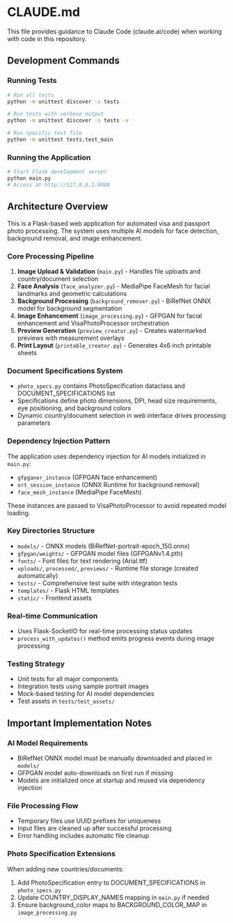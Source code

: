 # CLAUDE.md

This file provides guidance to Claude Code (claude.ai/code) when working with code in this repository.

## Development Commands

### Running Tests
```bash
# Run all tests
python -m unittest discover -s tests

# Run tests with verbose output
python -m unittest discover -s tests -v

# Run specific test file
python -m unittest tests.test_main
```

### Running the Application
```bash
# Start Flask development server
python main.py
# Access at http://127.0.0.1:8000
```

## Architecture Overview

This is a Flask-based web application for automated visa and passport photo processing. The system uses multiple AI models for face detection, background removal, and image enhancement.

### Core Processing Pipeline
1. **Image Upload & Validation** (`main.py`) - Handles file uploads and country/document selection
2. **Face Analysis** (`face_analyzer.py`) - MediaPipe FaceMesh for facial landmarks and geometric calculations
3. **Background Processing** (`background_remover.py`) - BiRefNet ONNX model for background segmentation
4. **Image Enhancement** (`image_processing.py`) - GFPGAN for facial enhancement and VisaPhotoProcessor orchestration
5. **Preview Generation** (`preview_creator.py`) - Creates watermarked previews with measurement overlays
6. **Print Layout** (`printable_creator.py`) - Generates 4x6 inch printable sheets

### Document Specifications System
- `photo_specs.py` contains PhotoSpecification dataclass and DOCUMENT_SPECIFICATIONS list
- Specifications define photo dimensions, DPI, head size requirements, eye positioning, and background colors
- Dynamic country/document selection in web interface drives processing parameters

### Dependency Injection Pattern
The application uses dependency injection for AI models initialized in `main.py`:
- `gfpganer_instance` (GFPGAN face enhancement)
- `ort_session_instance` (ONNX Runtime for background removal)
- `face_mesh_instance` (MediaPipe FaceMesh)

These instances are passed to VisaPhotoProcessor to avoid repeated model loading.

### Key Directories Structure
- `models/` - ONNX models (BiRefNet-portrait-epoch_150.onnx)
- `gfpgan/weights/` - GFPGAN model files (GFPGANv1.4.pth)
- `fonts/` - Font files for text rendering (Arial.ttf)
- `uploads/`, `processed/`, `previews/` - Runtime file storage (created automatically)
- `tests/` - Comprehensive test suite with integration tests
- `templates/` - Flask HTML templates
- `static/` - Frontend assets

### Real-time Communication
- Uses Flask-SocketIO for real-time processing status updates
- `process_with_updates()` method emits progress events during image processing

### Testing Strategy
- Unit tests for all major components
- Integration tests using sample portrait images
- Mock-based testing for AI model dependencies
- Test assets in `tests/test_assets/`

## Important Implementation Notes

### AI Model Requirements
- BiRefNet ONNX model must be manually downloaded and placed in `models/`
- GFPGAN model auto-downloads on first run if missing
- Models are initialized once at startup and reused via dependency injection

### File Processing Flow
- Temporary files use UUID prefixes for uniqueness
- Input files are cleaned up after successful processing
- Error handling includes automatic file cleanup

### Photo Specification Extensions
When adding new countries/documents:
1. Add PhotoSpecification entry to DOCUMENT_SPECIFICATIONS in `photo_specs.py`
2. Update COUNTRY_DISPLAY_NAMES mapping in `main.py` if needed
3. Ensure background_color maps to BACKGROUND_COLOR_MAP in `image_processing.py`